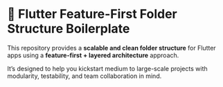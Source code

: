 # 🔧 Flutter Feature-First Folder Structure Boilerplate

This repository provides a **scalable and clean folder structure** for Flutter apps using a **feature-first + layered architecture** approach.

It’s designed to help you kickstart medium to large-scale projects with modularity, testability, and team collaboration in mind.



